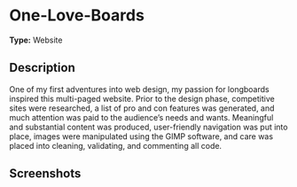 # One-Love-Boards

**Type:** Website


## Description
One of my first adventures into web design, my passion for longboards inspired this multi-paged website.  Prior to the design phase, competitive sites were researched, a list of pro and con features was generated, and much attention was paid to the audience’s needs and wants.  Meaningful and substantial content was produced, user-friendly navigation was put into place, images were manipulated using the GIMP software, and care was placed into cleaning, validating, and commenting all code.

## Screenshots
